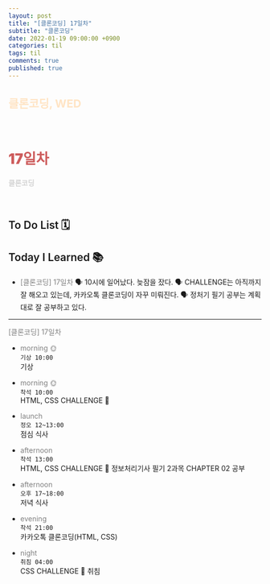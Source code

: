 ```yaml
---
layout: post
title: "[클론코딩] 17일차"
subtitle: "클론코딩"
date: 2022-01-19 09:00:00 +0900
categories: til
tags: til
comments: true
published: true
---
```


## <span style="color:Bisque;font-size: 22px">클론코딩, WED</span>

<br />

# **<span style="font-weight:900;color:indianred">17일차</span>**

**<span style="color:lightgray">클론코딩</span>**

<br />

## <span style="font-weight:600">To Do List</span> 🗓

## <span style="font-weight:600">Today I Learned</span> 📚

- <span style="color:gray">[클론코딩] 17일차</span>
  🗣 10시에 일어났다. 늦잠을 잤다. 
  🗣 CHALLENGE는 아직까지 잘 해오고 있는데, 카카오톡 클론코딩이 자꾸 미뤄진다.
  🗣 정처기 필기 공부는 계획대로 잘 공부하고 있다.

---

<span style="color:gray">[클론코딩] 17일차</span>

- <span style="color:gray">morning 🌞</span> <br>
  `기상 10:00` <br>
  기상
- <span style="color:gray">morning 🌞</span> <br>
  `착석 10:00` <br>
  HTML, CSS CHALLENGE 👑
  
- <span style="color:gray">launch</span> <br>
  `정오 12~13:00`<br>
  점심 식사
- <span style="color:gray">afternoon</span> <br>
  `착석 13:00`<br>
  HTML, CSS CHALLENGE 👑
  정보처리기사 필기 2과목 CHAPTER 02 공부
- <span style="color:gray">afternoon</span> <br>
  `오후 17~18:00`<br>
  저녁 식사
- <span style="color:gray">evening</span> <br>
  `착석 21:00`<br>
  카카오톡 클론코딩(HTML, CSS)
- <span style="color:gray">night</span> <br>
  `취침 04:00`<br>
  CSS CHALLENGE 👑
  취침